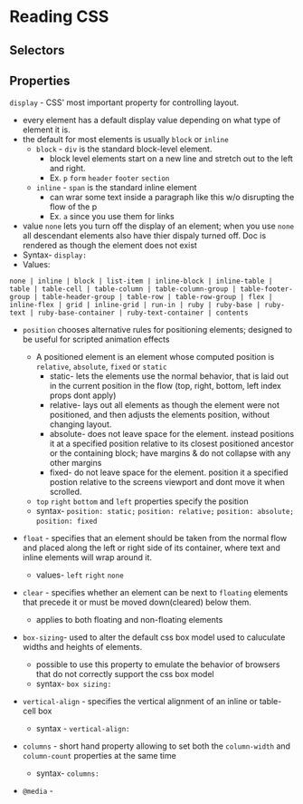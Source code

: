 # Reading CSS

## Selectors

## Properties

`display` - CSS' most important property for controlling layout.
* every element has a default display value depending on what type of element it is.
* the default for most elements is usually `block` or `inline`
    * `block` - `div` is the standard block-level element.
      * block level elements start on a new line and stretch out to the left and right.
      * Ex. `p` `form` `header` `footer` `section`
    * `inline` - `span` is the standard inline element
      * can wrar some text inside a paragraph <span>like this</span> w/o disrupting the flow of the p
      * Ex. `a` since you use them for links
* value `none` lets you turn off the display of an element; when you use `none` all descendant elements also have thier dispaly turned off. Doc is rendered as though the element does not exist
* Syntax- `display: `
* Values:
```
none | inline | block | list-item | inline-block | inline-table | table | table-cell | table-column | table-column-group | table-footer-group | table-header-group | table-row | table-row-group | flex | inline-flex | grid | inline-grid | run-in | ruby | ruby-base | ruby-text | ruby-base-container | ruby-text-container | contents
```


* `position` chooses alternative rules for positioning elements; designed to be useful for scripted animation effects
  * A positioned element is an element whose computed position is `relative`, `absolute`, `fixed` or `static`
    * static- lets the elements use the normal behavior, that is laid out in the current position in the flow (top, right, bottom, left index props dont apply)
    * relative- lays out all elements as though the element were not positioned, and then adjusts the elements position, without changing layout.
    * absolute- does not leave space for the element. instead positions it at a specified position relative to its closest positioned ancestor or the containing block; have margins & do not collapse with any other margins
    * fixed- do not leave space for the element. position it a specified postion relative to the screens viewport and dont move it when scrolled.
  * `top` `right` `bottom` and `left` properties specify the position
  * syntax- `position: static;` `position: relative;` `position: absolute;` `position: fixed`


* `float` - specifies that an element should be taken from the normal flow and placed along the left or right side of its container, where text and inline elements will wrap around it.
  * values- `left` `right` `none`

* `clear` - specifies whether an element can be next to `floating` elements that precede it or must be moved down(cleared) below them.
  * applies to both floating and non-floating elements

* `box-sizing`- used to alter the default css box model used to caluculate widths and heights of elements.
  * possible to use this property to emulate the behavior of browsers that do not correctly support the css box model
  * syntax- `box sizing: `

* `vertical-align` - specifies the vertical alignment of an inline or table-cell box
  * syntax - `vertical-align: `

* `columns` - short hand property allowing to set both the `column-width` and `column-count` properties at the same time
  * syntax- `columns: `

* `@media` - 
